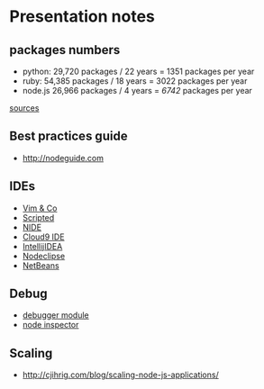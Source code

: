 # Presentation notes

## packages numbers

 * python:  29,720 packages / 22 years = 1351 packages per year
 * ruby:      54,385 packages / 18 years =    3022 packages per year
 * node.js  26,966 packages / 4 years =   _6742_ packages per year

 [sources](http://caines.ca/blog/programming/the-node-js-community-is-quietly-changing-the-face-of-open-source/)
 
## Best practices guide

 * http://nodeguide.com
 

## IDEs

 * [Vim \& Co](https://github.com/joyent/node/wiki/Vim-Plugins)
 * [Scripted](http://blog.cloudfoundry.com/2012/10/11/using-the-new-scripted-javascript-editor-for-node-js-development/)
 * [NIDE](http://coreh.github.io/nide/#features)
 * [Cloud9 IDE](https://c9.io/])
 * [IntellijIDEA](http://www.jetbrains.com/idea/features/nodejs.html)
 * [Nodeclipse](http://marketplace.eclipse.org/content/nodeclipse#.UYrBG0k5rzo)
 * [NetBeans](http://plugins.netbeans.org/plugin/36653/nodejs)

## Debug

 * [debugger module](http://nodejs.org/api/debugger.html)
 * [node inspector](https://github.com/dannycoates/node-inspector)

## Scaling

 * http://cjihrig.com/blog/scaling-node-js-applications/

